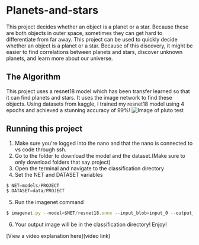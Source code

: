 # Planets-and-stars

This project decides whether an object is a planet or a star. Because these are both objects in outer space, sometimes they can get hard to differentiate from far away. This project can be used to quickly decide whether an object is a planet or a star. Because of this discovery, it might be easier to find correlations between planets and stars, discover unknown planets, and learn more about our universe.


## The Algorithm

This project uses a resnet18 model which has been transfer learned so that it can find planets and stars. It uses the image
network to find these objects. Using datasets from kaggle, I trained my resnet18 model using 4 epochs and achieved a stunning accuracy of 99%!
![Image of pluto test](https://imgur.com/a/D2TPrr2)


## Running this project

1. Make sure you're logged into the nano and that the nano is connected to vs code through ssh.
2. Go to the folder to download the model and the dataset.(Make sure to only download folders that say project)
3. Open the terminal and navigate to the classification directory
4. Set the NET and DATASET variables
```ts
$ NET=models/PROJECT
$ DATASET=data/PROJECT
```
5. Run the imagenet command
```ts
$ imagenet.py --model=$NET/resnet18.onnx --input_blob=input_0 --output_blob=output_0 --labels=$DATASET/labels.txt $DATASET/test/[FOLDER]/[IMAGE NAME].jpg [NAME OF NEW IMAGE].jpg
```
6. Your output image will be in the classification directory! Enjoy!

[View a video explanation here](video link)
